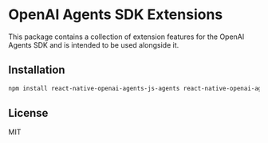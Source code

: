 # OpenAI Agents SDK Extensions

This package contains a collection of extension features for the OpenAI Agents SDK and is intended to be used alongside it.

## Installation

```bash
npm install react-native-openai-agents-js-agents react-native-openai-agents-js-agents-extensions
```

## License

MIT
